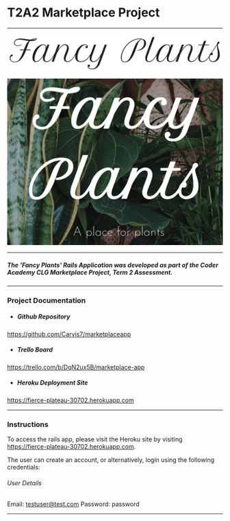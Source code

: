# T2A2 Marketplace Project
---

![Fancy Plants](app/assets/images/fancyplantstitle.png "Fancy Plants App")

![Fancy Plants](app/assets/images/fancy-plants-read.png "Fancy Plants App")


---

##### The 'Fancy Plants' Rails Application was developed as part of the Coder Academy CLG Marketplace Project, Term 2 Assessment.

---

### Project Documentation

- ##### Github Repository
https://github.com/Carvis7/marketplaceapp

- ##### Trello Board
https://trello.com/b/DqN2ux5B/marketplace-app

- ##### Heroku Deployment Site
https://fierce-plateau-30702.herokuapp.com

---

### Instructions

To access the rails app, please visit the Heroku site by visiting https://fierce-plateau-30702.herokuapp.com.

The user can create an account, or alternatively, login using the following credentials:

###### User Details
Email: testuser@test.com
Password: password

---


